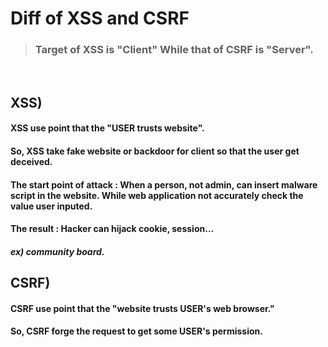 # Diff of XSS and CSRF

> ### Target of XSS is "Client" While that of CSRF is "Server".

<br>

## XSS)

#### XSS use point that the "USER trusts website".

#### So, XSS take fake website or backdoor for client so that the user get deceived.

#### The start point of attack : When a person, not admin, can insert malware script in the website. While web application not accurately check the value user inputed.

#### The result : Hacker can hijack cookie, session... 

##### ex) community board.

## CSRF)

#### CSRF use point that the "website trusts USER's web browser."

#### So, CSRF forge the request to get some USER's permission.

<br>
